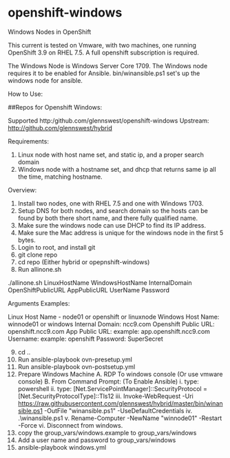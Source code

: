 # openshift-windows
Windows Nodes in OpenShift

This current is tested on Vmware, with two machines, one running OpenShift 3.9 on RHEL 7.5.
A full openshift subscription is required.

The Windows Node is Windows Server Core 1709.
The Windows node requires it to be enabled for Ansible.
bin/winansible.ps1 set's up the windows node for ansible.

How to Use:

##Repos for Openshift Windows:

Supported
http:/github.com/glennswest/openshift-windows
Upstream:
http://github.com/glennswest/hybrid

Requirements:
1. Linux node with host name set, and static ip, and a proper search domain
2. Windows node with a hostname set, and dhcp that returns same ip all the time, matching hostname.

Overview:
1. Install two nodes, one with RHEL 7.5 and one with Windows 1703.
2. Setup DNS for both nodes, and search domain so the hosts can be found by both there short name, and there fully qualified name.
3. Make sure the windows node can use DHCP to find its IP address.
4. Make sure the Mac address is unique for the windows node in the first 5 bytes.
5. Login to root, and install git
6. git clone repo
7. cd repo (Either hybrid or opepnshift-windows)
8. Run allinone.sh


./allinone.sh LinuxHostName WindowsHostName InternalDomain OpenShiftPublicURL AppPublicURL UserName Password

Arguments Examples:

Linux Host Name - node01 or openshift or linuxnode
Windows Host Name: winnode01 or windows 
Internal Domain: ncc9.com
Openshift Public URL: openshift.ncc9.com
App Public URL: example: app.openshift.ncc9.com
Username:  example: openshift
Password:  SuperSecret


9. cd ..
10. Run ansible-playbook ovn-presetup.yml
11. Run ansible-playbook ovn-postsetup.yml
12. Prepare Windows Machine
    A. RDP To windows console (Or use vmware console)
    B. From Command Prompt: (To Enable Ansible)
         i. type: powershell 
        ii. type: [Net.ServicePointManager]::SecurityProtocol = [Net.SecurityProtocolType]::Tls12
        iii. Invoke-WebRequest -Uri https://raw.githubusercontent.com/glennswest/hybrid/master/bin/winansible.ps1 -OutFile "winansible.ps1" -UseDefaultCredentials
        iv. .\winansible.ps1
        v.   Rename-Computer -NewName "winnode01" -Restart -Force
        vi.  Disconnect from windows.
13. copy the group_vars/windows.example to group_vars/windows
14. Add a user name and password to group_vars/windows
15. ansible-playbook windows.yml
